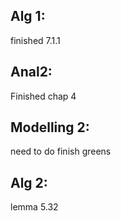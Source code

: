 ## Alg 1:
finished 7.1.1
## Anal2:
Finished chap 4

## Modelling 2:
need to do finish greens


## Alg 2:
lemma 5.32


